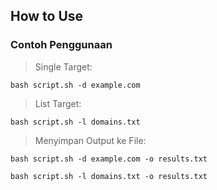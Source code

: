 ## How to Use

### Contoh Penggunaan
> Single Target:

`bash script.sh -d example.com`

> List Target:

`bash script.sh -l domains.txt`

> Menyimpan Output ke File:

`bash script.sh -d example.com -o results.txt`

`bash script.sh -l domains.txt -o results.txt`
